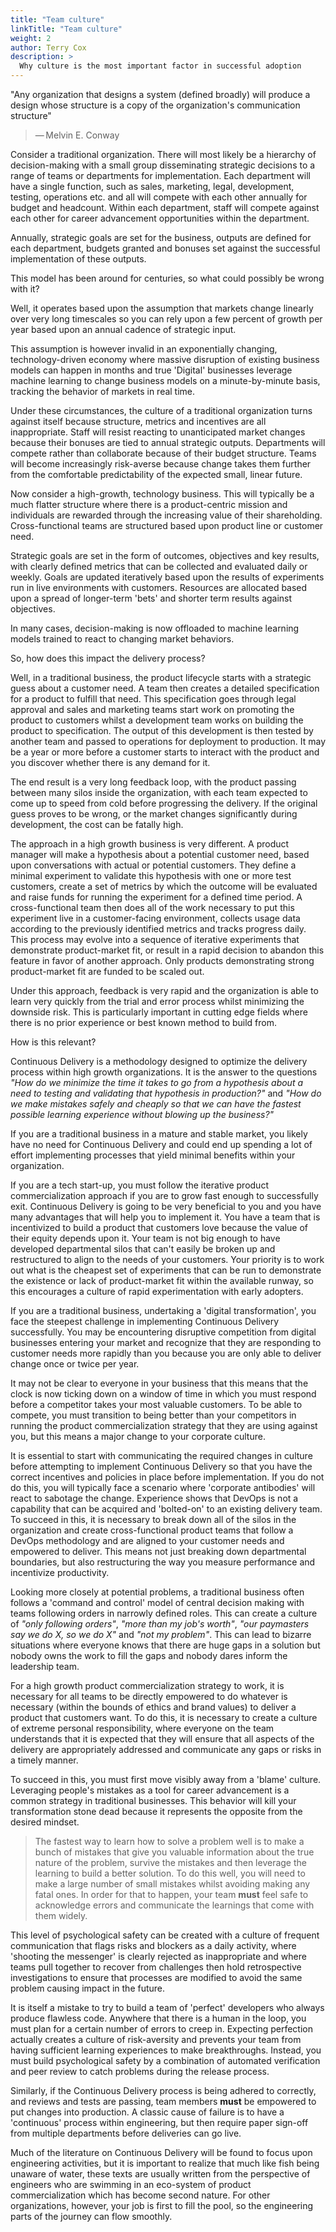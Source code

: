 ```yaml
---
title: "Team culture"
linkTitle: "Team culture"
weight: 2
author: Terry Cox
description: >
  Why culture is the most important factor in successful adoption
---
```

>
"Any organization that designs a system (defined broadly) will produce a design whose structure is a copy of the organization's communication structure"
>
>    — Melvin E. Conway

Consider a traditional organization. There will most likely be a hierarchy of decision-making with a small group disseminating strategic decisions to a range of teams or departments for implementation. Each department will have a single function, such as sales, marketing, legal, development, testing, operations etc. and all will compete with each other annually for budget and headcount. Within each department, staff will compete against each other for career advancement opportunities within the department.

Annually, strategic goals are set for the business, outputs are defined for each department, budgets granted and bonuses set against the successful implementation of these outputs.

This model has been around for centuries, so what could possibly be wrong with it?

Well, it operates based upon the assumption that markets change linearly over very long timescales so you can rely upon a few percent of growth per year based upon an annual cadence of strategic input.

This assumption is however invalid in an exponentially changing, technology-driven economy where massive disruption of existing business models can happen in months and true 'Digital' businesses leverage machine learning to change business models on a minute-by-minute basis, tracking the behavior of markets in real time.

Under these circumstances, the culture of a traditional organization turns against itself because structure, metrics and incentives are all inappropriate. Staff will resist reacting to unanticipated market changes because their bonuses are tied to annual strategic outputs. Departments will compete rather than collaborate because of their budget structure. Teams will become increasingly risk-averse because change takes them further from the comfortable predictability of the expected small, linear future.

Now consider a high-growth, technology business. This will typically be a much flatter structure where there is a product-centric mission and individuals are rewarded through the increasing value of their shareholding. Cross-functional teams are structured based upon product line or customer need.

Strategic goals are set in the form of outcomes, objectives and key results, with clearly defined metrics that can be collected and evaluated daily or weekly. Goals are updated iteratively based upon the results of experiments run in live environments with customers. Resources are allocated based upon a spread of longer-term 'bets' and shorter term results against objectives.

In many cases, decision-making is now offloaded to machine learning models trained to react to changing market behaviors.

So, how does this impact the delivery process?

Well, in a traditional business, the product lifecycle starts with a strategic guess about a customer need. A team then creates a detailed specification for a product to fulfill that need. This specification goes through legal approval and sales and marketing teams start work on promoting the product to customers whilst a development team works on building the product to specification. The output of this development is then tested by another team and passed to operations for deployment to production. It may be a year or more before a customer starts to interact with the product and you discover whether there is any demand for it.

The end result is a very long feedback loop, with the product passing between many silos inside the organization, with each team expected to come up to speed from cold before progressing the delivery. If the original guess proves to be wrong, or the market changes significantly during development, the cost can be fatally high.

The approach in a high growth business is very different. A product manager will make a hypothesis about a potential customer need, based upon conversations with actual or potential customers. They define a minimal experiment to validate this hypothesis with one or more test customers, create a set of metrics by which the outcome will be evaluated and raise funds for running the experiment for a defined time period. A cross-functional team then does all of the work necessary to put this experiment live in a customer-facing environment, collects usage data according to the previously identified metrics and tracks progress daily. This process may evolve into a sequence of iterative experiments that demonstrate product-market fit, or result in a rapid decision to abandon this feature in favor of another approach. Only products demonstrating strong product-market fit are funded to be scaled out.

Under this approach, feedback is very rapid and the organization is able to learn very quickly from the trial and error process whilst minimizing the downside risk. This is particularly important in cutting edge fields where there is no prior experience or best known method to build from.

How is this relevant?

Continuous Delivery is a methodology designed to optimize the delivery process within high growth organizations. It is the answer to the questions *"How do we minimize the time it takes to go from a hypothesis about a need to testing and validating that hypothesis in production?"* and *"How do we make mistakes safely and cheaply so that we can have the fastest possible learning experience without blowing up the business?"*

If you are a traditional business in a mature and stable market, you likely have no need for Continuous Delivery and could end up spending a lot of effort implementing processes that yield minimal benefits within your organization.

If you are a tech start-up, you must follow the iterative product commercialization approach if you are to grow fast enough to successfully exit. Continuous Delivery is going to be very beneficial to you and you have many advantages that will help you to implement it. You have a team that is incentivized to build a product that customers love because the value of their equity depends upon it. Your team is not big enough to have developed departmental silos that can't easily be broken up and restructured to align to the needs of your customers. Your priority is to work out what is the cheapest set of experiments that can be run to demonstrate the existence or lack of product-market fit within the available runway, so this encourages a culture of rapid experimentation with early adopters.

If you are a traditional business, undertaking a 'digital transformation', you face the steepest challenge in implementing Continuous Delivery successfully. You may be encountering disruptive competition from digital businesses entering your market and recognize that they are responding to customer needs more rapidly than you because you are only able to deliver change once or twice per year. 

It may not be clear to everyone in your business that this means that the clock is now ticking down on a window of time in which you must respond before a competitor takes your most valuable customers. To be able to compete, you must transition to being better than your competitors in running the product commercialization strategy that they are using against you, but this means a major change to your corporate culture.

It is essential to start with communicating the required changes in culture before attempting to implement Continuous Delivery so that you have the correct incentives and policies in place before implementation. If you do not do this, you will typically face a scenario where 'corporate antibodies' will react to sabotage the change. Experience shows that DevOps is not a capability that can be acquired and 'bolted-on' to an existing delivery team. To succeed in this, it is necessary to break down all of the silos in the organization and create cross-functional product teams that follow a DevOps methodology and are aligned to your customer needs and empowered to deliver. This means not just breaking down departmental boundaries, but also restructuring the way you measure performance and incentivize productivity.

Looking more closely at potential problems, a traditional business often follows a 'command and control' model of central decision making with teams following orders in narrowly defined roles. This can create a culture of *"only following orders"*, *"more than my job's worth"*, *"our paymasters say we do X, so we do X"* and *"not my problem"*. This can lead to bizarre situations where everyone knows that there are huge gaps in a solution but nobody owns the work to fill the gaps and nobody dares inform the leadership team.

For a high growth product commercialization strategy to work, it is necessary for all teams to be directly empowered to do whatever is necessary (within the bounds of ethics and brand values) to deliver a product that customers want. To do this, it is necessary to create a culture of extreme personal responsibility, where everyone on the team understands that it is expected that they will ensure that all aspects of the delivery are appropriately addressed and communicate any gaps or risks in a timely manner.

 To succeed in this, you must first move visibly away from a 'blame' culture. Leveraging people's mistakes as a tool for career advancement is a common strategy in traditional businesses. This behavior will kill your transformation stone dead because it represents the opposite from the desired mindset.
 
> The fastest way to learn how to solve a problem well is to make a bunch of mistakes that give you valuable information about the true nature of the problem, survive the mistakes and then leverage the learning to build a better solution. To do this well, you will need to make a large number of small mistakes whilst avoiding making any fatal ones. In order for that to happen, your team **must** feel safe to acknowledge errors and communicate the learnings that come with them widely.

This level of psychological safety can be created with a culture of frequent communication that flags risks and blockers as a daily activity, where 'shooting the messenger' is clearly rejected as inappropriate and where teams pull together to recover from challenges then hold retrospective investigations to ensure that processes are modified to avoid the same problem causing impact in the future.

It is itself a mistake to try to build a team of 'perfect' developers who always produce flawless code. Anywhere that there is a human in the loop, you must plan for a certain number of errors to creep in. Expecting perfection actually creates a culture of risk-aversity and prevents your team from having sufficient learning experiences to make breakthroughs. Instead, you must build psychological safety by a combination of automated verification and peer review to catch problems during the release process.

 Similarly, if the Continuous Delivery process is being adhered to correctly, and reviews and tests are passing, team members **must** be empowered to put changes into production. A classic cause of failure is to have a 'continuous' process within engineering, but then require paper sign-off from multiple departments before deliveries can go live. 

Much of the literature on Continuous Delivery will be found to focus upon engineering activities, but it is important to realize that much like fish being unaware of water, these texts are usually written from the perspective of engineers who are swimming in an eco-system of product commercialization which has become second nature. For other organizations, however, your job is first to fill the pool, so the engineering parts of the journey can flow smoothly.

